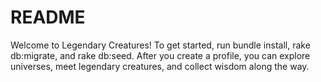 # README

Welcome to Legendary Creatures! To get started, run bundle install, rake db:migrate, and rake db:seed. After you create a profile, you can explore universes, meet legendary creatures, and collect wisdom along the way. 
